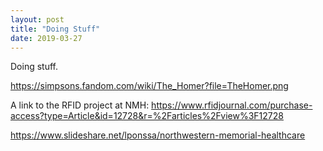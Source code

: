 ```yaml
---
layout: post
title: "Doing Stuff"
date: 2019-03-27
---
```


Doing stuff. 

https://simpsons.fandom.com/wiki/The_Homer?file=TheHomer.png

A link to the RFID project at NMH:
https://www.rfidjournal.com/purchase-access?type=Article&id=12728&r=%2Farticles%2Fview%3F12728

https://www.slideshare.net/lponssa/northwestern-memorial-healthcare

